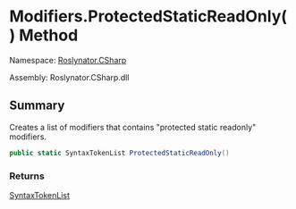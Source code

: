 # Modifiers\.ProtectedStaticReadOnly\(\) Method

Namespace: [Roslynator.CSharp](../../README.md)

Assembly: Roslynator\.CSharp\.dll

## Summary

Creates a list of modifiers that contains "protected static readonly" modifiers\.

```csharp
public static SyntaxTokenList ProtectedStaticReadOnly()
```

### Returns

[SyntaxTokenList](https://docs.microsoft.com/en-us/dotnet/api/microsoft.codeanalysis.syntaxtokenlist)




